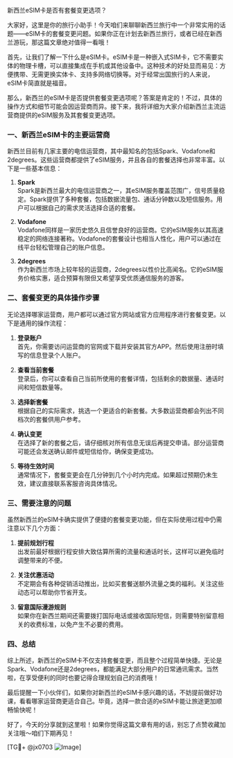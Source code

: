 新西兰eSIM卡是否有套餐变更选项？

大家好，这里是你的旅行小助手！今天咱们来聊聊新西兰旅行中一个非常实用的话题——eSIM卡的套餐变更问题。如果你正在计划去新西兰旅行，或者已经在新西兰游玩，那这篇文章绝对值得一看哦！

首先，让我们了解一下什么是eSIM卡。eSIM卡是一种嵌入式SIM卡，它不需要实体的物理卡槽，可以直接集成在手机或其他设备中。这种技术的好处显而易见：方便携带、无需更换实体卡、支持多网络切换等。对于经常出国旅行的人来说，eSIM卡简直就是福音。

那么，新西兰的eSIM卡是否提供套餐变更选项呢？答案是肯定的！不过，具体的操作方式和细节可能会因运营商而异。接下来，我将详细为大家介绍新西兰主流运营商提供的eSIM服务及其套餐变更选项。

### 一、新西兰eSIM卡的主要运营商

新西兰目前有几家主要的电信运营商，其中最知名的包括Spark、Vodafone和2degrees。这些运营商都提供了eSIM服务，并且各自的套餐选择也非常丰富。以下是一些基本信息：

1. **Spark**  
   Spark是新西兰最大的电信运营商之一，其eSIM服务覆盖范围广，信号质量稳定。Spark提供了多种套餐，包括数据流量包、通话分钟数以及短信服务。用户可以根据自己的需求灵活选择合适的套餐。

2. **Vodafone**  
   Vodafone同样是一家历史悠久且信誉良好的运营商。它的eSIM服务以其高速稳定的网络连接著称。Vodafone的套餐设计也相当人性化，用户可以通过在线平台轻松管理自己的账户信息。

3. **2degrees**  
   作为新西兰市场上较年轻的运营商，2degrees以性价比高闻名。它的eSIM服务价格实惠，适合预算有限但又希望享受优质通信服务的游客。

### 二、套餐变更的具体操作步骤

无论选择哪家运营商，用户都可以通过官方网站或官方应用程序进行套餐变更。以下是通用的操作流程：

1. **登录账户**  
   首先，你需要访问运营商的官网或下载并安装其官方APP。然后使用注册时填写的信息登录个人账户。

2. **查看当前套餐**  
   登录后，你可以查看自己当前所使用的套餐详情，包括剩余的数据量、通话时间和短信数量等。

3. **选择新套餐**  
   根据自己的实际需求，挑选一个更适合的新套餐。大多数运营商都会列出不同档次的套餐供用户参考。

4. **确认变更**  
   在选择了新的套餐之后，请仔细核对所有信息无误后再提交申请。部分运营商可能还会发送确认邮件或短信给你，确保变更成功。

5. **等待生效时间**  
   通常情况下，套餐变更会在几分钟到几个小时内完成。如果超过预期仍未生效，建议直接联系客服咨询具体情况。

### 三、需要注意的问题

虽然新西兰的eSIM卡确实提供了便捷的套餐变更功能，但在实际使用过程中仍需注意以下几个方面：

1. **提前规划行程**  
   出发前最好根据行程安排大致估算所需的流量和通话时长，这样可以避免临时调整带来的不便。

2. **关注优惠活动**  
   不定期会有各种促销活动推出，比如买套餐送额外流量之类的福利。关注这些动态可以帮助你节省开支。

3. **留意国际漫游规则**  
   如果你在新西兰期间还需要拨打国际电话或接收国际短信，则需要特别留意相关的收费标准，以免产生不必要的费用。

### 四、总结

综上所述，新西兰的eSIM卡不仅支持套餐变更，而且整个过程简单快捷。无论是Spark、Vodafone还是2degrees，都能满足大部分用户的日常通讯需求。当然啦，在享受便利的同时也要记得合理规划自己的消费哦！

最后提醒一下小伙伴们，如果你对新西兰的eSIM卡感兴趣的话，不妨提前做好功课，看看哪家运营商更适合自己。毕竟，选择一款合适的eSIM卡能让旅途更加顺畅愉快呢！

好了，今天的分享就到这里啦！如果你觉得这篇文章有用的话，别忘了点赞收藏加关注哦～咱们下期再见！

[TG💪+ @jx0703 ![Image](https://github.com/user-attachments/assets/dbca1d08-cadb-493c-b0ec-ad6f7a83f270)]